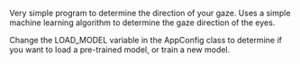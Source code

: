 Very simple program to determine the direction of your gaze. Uses a simple machine learning algorithm to determine the gaze direction of the eyes.

Change the LOAD_MODEL variable in the AppConfig class to determine if you want to load a pre-trained model, or train a new model.
